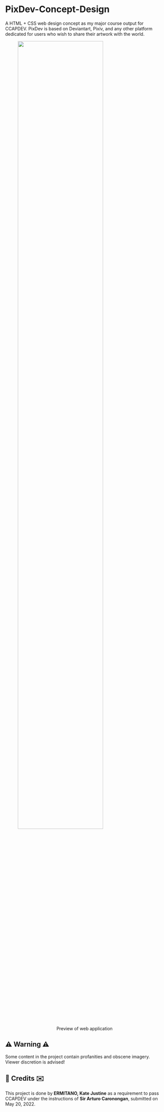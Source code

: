 # PixDev-Concept-Design
A HTML + CSS web design concept as my major course output for CCAPDEV. PixDev is based on Deviantart, Pixiv, and any other platform dedicated for users who wish to share their artwork with the world.

<figure>
    <img src="https://i.ibb.co/19BfVzm/3.png" style="width: 80%">
    <figcaption style="text-align: center">Preview of web application</figcaption>
</figure>

<h2>⚠️ Warning ⚠️</h2>
Some content in the project contain profanities and obscene imagery. Viewer discretion is advised!

<h2>💌 Credits ✉️</h2>
This project is done by <b>ERMITANO, Kate Justine</b> as a requirement to pass CCAPDEV under the instructions of <b>Sir Arturo Caronongan</b>, submitted on May 20, 2022.
